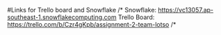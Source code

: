 #Links for Trello board and Snowflake
/*
Snowflake:  https://vc13057.ap-southeast-1.snowflakecomputing.com
Trello Board:  https://trello.com/b/Czr4gKpb/assignment-2-team-lotso
/*
